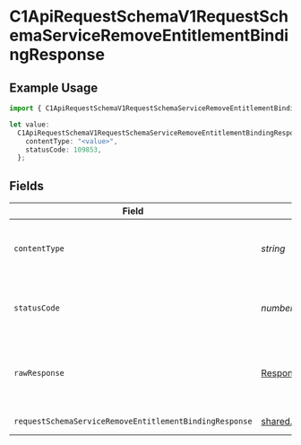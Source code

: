 # C1ApiRequestSchemaV1RequestSchemaServiceRemoveEntitlementBindingResponse

## Example Usage

```typescript
import { C1ApiRequestSchemaV1RequestSchemaServiceRemoveEntitlementBindingResponse } from "conductorone-sdk-typescript/sdk/models/operations";

let value:
  C1ApiRequestSchemaV1RequestSchemaServiceRemoveEntitlementBindingResponse = {
    contentType: "<value>",
    statusCode: 109853,
  };
```

## Fields

| Field                                                                                                                                             | Type                                                                                                                                              | Required                                                                                                                                          | Description                                                                                                                                       |
| ------------------------------------------------------------------------------------------------------------------------------------------------- | ------------------------------------------------------------------------------------------------------------------------------------------------- | ------------------------------------------------------------------------------------------------------------------------------------------------- | ------------------------------------------------------------------------------------------------------------------------------------------------- |
| `contentType`                                                                                                                                     | *string*                                                                                                                                          | :heavy_check_mark:                                                                                                                                | HTTP response content type for this operation                                                                                                     |
| `statusCode`                                                                                                                                      | *number*                                                                                                                                          | :heavy_check_mark:                                                                                                                                | HTTP response status code for this operation                                                                                                      |
| `rawResponse`                                                                                                                                     | [Response](https://developer.mozilla.org/en-US/docs/Web/API/Response)                                                                             | :heavy_check_mark:                                                                                                                                | Raw HTTP response; suitable for custom response parsing                                                                                           |
| `requestSchemaServiceRemoveEntitlementBindingResponse`                                                                                            | [shared.RequestSchemaServiceRemoveEntitlementBindingResponse](../../../sdk/models/shared/requestschemaserviceremoveentitlementbindingresponse.md) | :heavy_minus_sign:                                                                                                                                | Successful response                                                                                                                               |